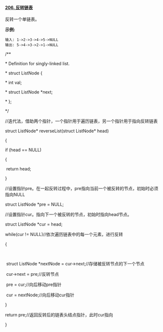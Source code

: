 #### [206. 反转链表](https://leetcode-cn.com/problems/reverse-linked-list/)

反转一个单链表。

**示例:**

```
输入: 1->2->3->4->5->NULL
输出: 5->4->3->2->1->NULL
```

/**

 \* Definition for singly-linked list.

 \* struct ListNode {

 \*   int val;

 \*   struct ListNode *next;

 \* };

 */

 

//迭代法，借助两个指针，一个指针用于遍历链表，另一个指针用于指向反转链表

struct ListNode* reverseList(struct ListNode* head)

{

  if (head == NULL)

  {

​    return head;  

  }

  

  //设置指针pre。在一起反转过程中，pre指向当前一个被反转的节点，初始时必须指向NULL

  struct ListNode *pre = NULL;

  //设置指针cur。指向下一个被反转的节点，初始时指向head节点。

  struct ListNode *cur = head;

  

  while(cur != NULL)//依次遍历链表中的每一个元素，进行反转

  {

​    

​    struct ListNode *nextNode = cur->next;//存储被反转节点的下一个节点

​    cur->next = pre;//反转节点

​    pre = cur;//向后移动pre指针

​    cur = nextNode;//向后移动cur指针

  }

 

  return pre;//返回反转后的链表头结点指针，此时cur指向

}
